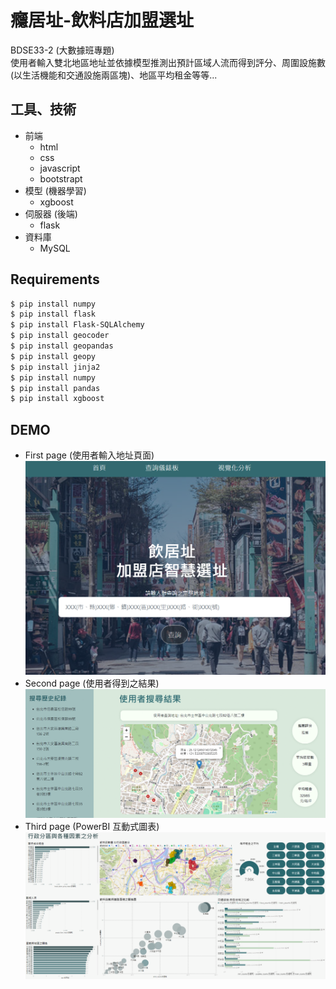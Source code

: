 # 癮居址-飲料店加盟選址
BDSE33-2 (大數據班專題)    
使用者輸入雙北地區地址並依據模型推測出預計區域人流而得到評分、周圍設施數(以生活機能和交通設施兩區塊)、地區平均租金等等...

 
## 工具、技術  
  - 前端
    - html
    - css
    - javascript
    - bootstrapt
  - 模型 (機器學習)
    - xgboost
  - 伺服器 (後端)
    - flask
  - 資料庫
    - MySQL

## Requirements
```bash
$ pip install numpy
$ pip install flask
$ pip install Flask-SQLAlchemy
$ pip install geocoder
$ pip install geopandas
$ pip install geopy
$ pip install jinja2
$ pip install numpy
$ pip install pandas
$ pip install xgboost
```

## DEMO
- First page (使用者輸入地址頁面)
![first_page](/img/first_page.png?raw=true "Demo Page 1")
- Second page (使用者得到之結果)
![second_page](/img/page2.gif?raw=true "Demo Page 2")
- Third page (PowerBI 互動式圖表)
![third_page](/img/third_page.png?raw=true "Demo Page 3")
